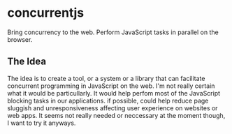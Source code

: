 # concurrentjs
Bring concurrency to the web. Perform JavaScript tasks in parallel on the browser.  

## The Idea
The idea is to create a tool, or a system or a library that can facilitate concurrent programming in JavaScript on the web. I'm not really certain what it would be particullarly. It would help perfom most of the JavaScript blocking tasks in our applications. if possible, could help reduce page sluggish and unresponsiveness affecting user experience on websites or web apps. It seems not really needed or neccessary at the moment though, I want to try it anyways.

